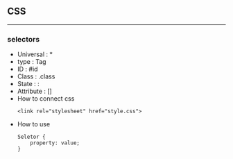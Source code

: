 ## CSS
---
### selectors
- Universal : *
- type : Tag
- ID : #id
- Class : .class
- State : :
- Attribute : []
- How to connect css
    ```
    <link rel="stylesheet" href="style.css">
    ```
- How to use
    ``` 
    Seletor {
        property: value;
    }
    ```